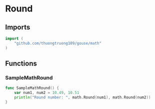 # Round

## Imports

```go
import (
	"github.com/thuongtruong109/gouse/math"
)
```
## Functions


### SampleMathRound

```go
func SampleMathRound() {
	var num1, num2 = 10.49, 10.51
	println("Round number: ", math.Round(num1), math.Round(num2))
}
```
